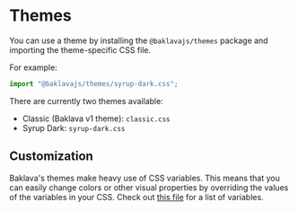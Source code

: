 # Themes

You can use a theme by installing the `@baklavajs/themes` package and importing the theme-specific CSS file.

For example:

```js
import "@baklavajs/themes/syrup-dark.css";
```

There are currently two themes available:

-   Classic (Baklava v1 theme): `classic.css`
-   Syrup Dark: `syrup-dark.css`

## Customization

Baklava's themes make heavy use of CSS variables.
This means that you can easily change colors or other visual properties by overriding the values of the variables in your CSS.
Check out [this file](https://github.com/newcat/baklavajs/blob/dev-v2.0/packages/themes/src/classic/variables.scss) for a list of variables.
